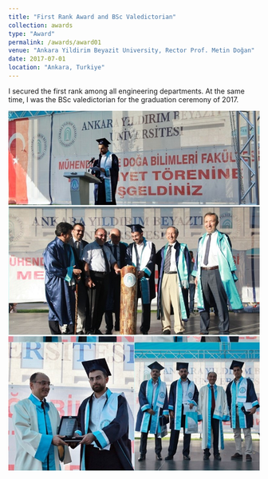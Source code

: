 ```yaml
---
title: "First Rank Award and BSc Valedictorian"
collection: awards
type: "Award"
permalink: /awards/award01
venue: "Ankara Yildirim Beyazit University, Rector Prof. Metin Doğan"
date: 2017-07-01
location: "Ankara, Turkiye"
---
```


I secured the first rank among all engineering departments. At the same time, I was the BSc valedictorian for the graduation ceremony of 2017.

![award01_1](https://github.com/A-Kerim/abdulrahmankerim.github.io/blob/98b5ddb7cf94e5e32fe569424321b2e3c1c7014e/images/award01_1.jpg?raw=true)
![award01_2](https://github.com/A-Kerim/abdulrahmankerim.github.io/blob/98b5ddb7cf94e5e32fe569424321b2e3c1c7014e/images/award01_2.jpg?raw=true)
![award01_3](https://github.com/A-Kerim/abdulrahmankerim.github.io/blob/98b5ddb7cf94e5e32fe569424321b2e3c1c7014e/images/award01_3.jpg?raw=true)
